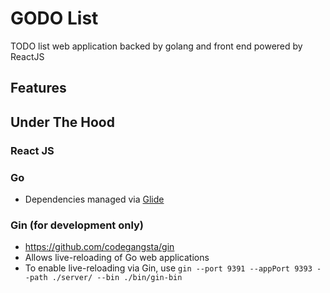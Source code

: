 # GODO List
TODO list web application backed by golang and front end powered by ReactJS

## Features

## Under The Hood

### React JS

### Go
- Dependencies managed via [Glide](https://github.com/Masterminds/glide)

### Gin (for development only)
- https://github.com/codegangsta/gin
- Allows live-reloading of Go web applications
- To enable live-reloading via Gin, use `gin --port 9391 --appPort 9393 --path ./server/ --bin ./bin/gin-bin`
